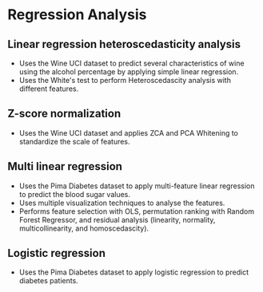 # Regression Analysis

## Linear regression heteroscedasticity analysis
* Uses the Wine UCI dataset to predict several characteristics of wine using the alcohol percentage by applying simple linear regression.
* Uses the White's test to perform Heteroscedascity analysis with different features.

## Z-score normalization
* Uses the Wine UCI dataset and applies ZCA and PCA Whitening to standardize the scale of features.

## Multi linear regression
* Uses the Pima Diabetes dataset to apply multi-feature linear regression to predict the blood sugar values.
* Uses multiple visualization techniques to analyse the features.
* Performs feature selection with OLS, permutation ranking with Random Forest Regressor, and residual analysis (linearity, normality, multicollinearity, and homoscedascity).

## Logistic regression
* Uses the Pima Diabetes dataset to apply logistic regression to predict diabetes patients.